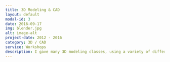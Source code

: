 ```yaml
---
title: 3D Modeling & CAD
layout: default
modal-id: 3
date: 2016-09-17
img: blender.jpg
alt: image-alt
project-date: 2012 - 2016
category: 3D / CAD
service: Workshops
description: I gave many 3D modeling classes, using a variety of different modelling programs, always with the focus on designing for 3D printing.
---
```

